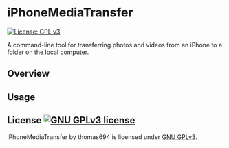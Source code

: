 # iPhoneMediaTransfer

[![License: GPL v3](https://img.shields.io/badge/License-GPLv3-blue.svg)](https://www.gnu.org/licenses/gpl-3.0)

A command-line tool for transferring photos and videos from an iPhone to a folder on the local computer.

## Overview


## Usage


## License <a rel="license" href="https://www.gnu.org/licenses/gpl-3.0"><img alt="GNU GPLv3 license" style="border-width:0" src="https://img.shields.io/badge/License-GPLv3-blue.svg" /></a>

<span xmlns:dct="http://purl.org/dc/terms/" property="dct:title">iPhoneMediaTransfer</span> by thomas694 
is licensed under <a rel="license" href="https://www.gnu.org/licenses/gpl-3.0">GNU GPLv3</a>.
